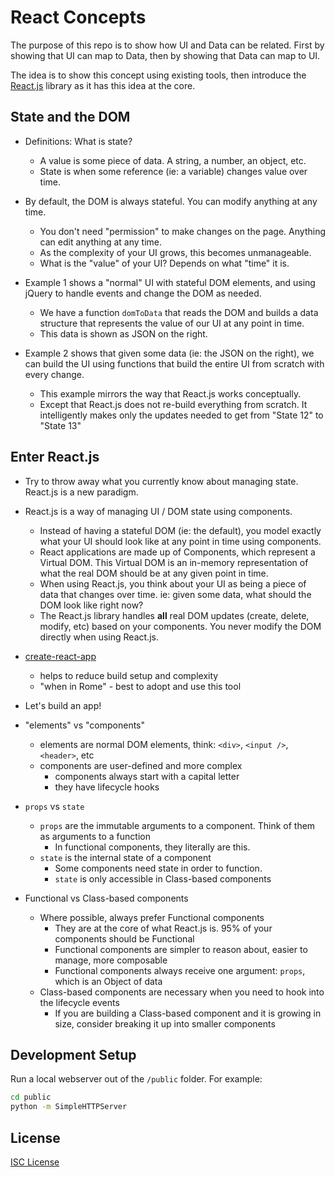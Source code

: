 # React Concepts

The purpose of this repo is to show how UI and Data can be related. First by
showing that UI can map to Data, then by showing that Data can map to UI.

The idea is to show this concept using existing tools, then introduce the [React.js]
library as it has this idea at the core.

[React.js]:https://reactjs.org/

## State and the DOM

* Definitions: What is state?
  * A value is some piece of data. A string, a number, an object, etc.
  * State is when some reference (ie: a variable) changes value over time.

* By default, the DOM is always stateful. You can modify anything at any time.
  * You don't need "permission" to make changes on the page. Anything can edit anything at any time.
  * As the complexity of your UI grows, this becomes unmanageable.
  * What is the "value" of your UI? Depends on what "time" it is.

* Example 1 shows a "normal" UI with stateful DOM elements, and using jQuery to
  handle events and change the DOM as needed.
  * We have a function `domToData` that reads the DOM and builds a data structure
    that represents the value of our UI at any point in time.
  * This data is shown as JSON on the right.

* Example 2 shows that given some data (ie: the JSON on the right), we can build
  the UI using functions that build the entire UI from scratch with every change.
  * This example mirrors the way that React.js works conceptually.
  * Except that React.js does not re-build everything from scratch. It intelligently
    makes only the updates needed to get from "State 12" to "State 13"

## Enter React.js

* Try to throw away what you currently know about managing state. React.js is a new paradigm.

* React.js is a way of managing UI / DOM state using components.
  * Instead of having a stateful DOM (ie: the default), you model exactly
    what your UI should look like at any point in time using components.
  * React applications are made up of Components, which represent a Virtual DOM.
    This Virtual DOM is an in-memory representation of what the real DOM should
    be at any given point in time.
  * When using React.js, you think about your UI as being a piece of data that
    changes over time. ie: given some data, what should the DOM look like right now?
  * The React.js library handles **all** real DOM updates (create, delete, modify, etc)
    based on your components. You never modify the DOM directly when using React.js.

* [create-react-app](https://github.com/facebook/create-react-app#creating-an-app)
  * helps to reduce build setup and complexity
  * "when in Rome" - best to adopt and use this tool

* Let's build an app!

* "elements" vs "components"
  * elements are normal DOM elements, think: `<div>`, `<input />`, `<header>`, etc
  * components are user-defined and more complex
    * components always start with a capital letter
    * they have lifecycle hooks

* `props` vs `state`
  * `props` are the immutable arguments to a component. Think of them as arguments to a function
    * In functional components, they literally are this.
  * `state` is the internal state of a component
    * Some components need state in order to function.
    * `state` is only accessible in Class-based components

* Functional vs Class-based components
  * Where possible, always prefer Functional components
    * They are at the core of what React.js is. 95% of your components should be Functional
    * Functional components are simpler to reason about, easier to manage, more composable
    * Functional components always receive one argument: `props`, which is an Object of data
  * Class-based components are necessary when you need to hook into the lifecycle events
    * If you are building a Class-based component and it is growing in size, consider
      breaking it up into smaller components

## Development Setup

Run a local webserver out of the `/public` folder. For example:

```sh
cd public
python -m SimpleHTTPServer
```

## License

[ISC License](LICENSE.md)
